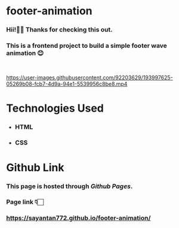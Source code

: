 # footer-animation
### Hii!👋🏻 Thanks for checking this out.
### This is a frontend project to build a simple footer wave animation 😊 
<br/>

https://user-images.githubusercontent.com/92203629/193997625-05269b08-fcb7-4d9a-94e1-5539956c8be8.mp4

# Technologies Used
- ### HTML
- ### CSS

# Github Link 
### This page is hosted through *Github Pages*.
### Page link 👇🏻
### https://sayantan772.github.io/footer-animation/

